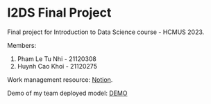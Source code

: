 # I2DS Final Project

Final project for Introduction to Data Science course - HCMUS 2023. 

Members:
1. Pham Le Tu Nhi - 21120308
2. Huynh Cao Khoi - 21120275

Work management resource: [Notion](https://hickory-adasaurus-926.notion.site/IDS-Team-8a6f7c93f2834c759af4f77fdad9f2ef?pvs=74).

Demo of my team deployed model: [DEMO](https://i2ds-finalproject.streamlit.app/)
